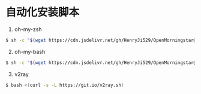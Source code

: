 # 自动化安装脚本

1. oh-my-zsh

```bash
$ sh -c "$(wget https://cdn.jsdelivr.net/gh/HenryJi529/OpenMorningstar@main/scripts/deploy/_install/oh-my-zsh.sh -O -)"
```

2. oh-my-bash

```bash
$ sh -c "$(wget https://cdn.jsdelivr.net/gh/HenryJi529/OpenMorningstar@main/scripts/deploy/_install/oh-my-bash.sh -O -)"
```

3. v2ray 

```bash
$ bash <(curl -s -L https://git.io/v2ray.sh)
```